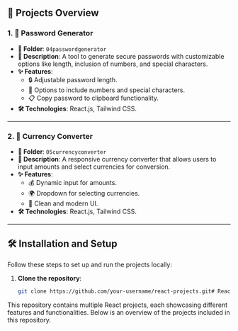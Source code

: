 ## 📂 Projects Overview

### 1. 🎯 **Password Generator**

- **📁 Folder**: `04passwordgenerator`
- **📝 Description**: A tool to generate secure passwords with customizable options like length, inclusion of numbers, and special characters.
- **✨ Features**:
  - 🔒 Adjustable password length.
  - 🔢 Options to include numbers and special characters.
  - 📋 Copy password to clipboard functionality.
- **🛠️ Technologies**: React.js, Tailwind CSS.

---

### 2. 💱 **Currency Converter**

- **📁 Folder**: `05currencyconverter`
- **📝 Description**: A responsive currency converter that allows users to input amounts and select currencies for conversion.
- **✨ Features**:
  - 💰 Dynamic input for amounts.
  - 🌍 Dropdown for selecting currencies.
  - 🎨 Clean and modern UI.
- **🛠️ Technologies**: React.js, Tailwind CSS.

---

## 🛠️ Installation and Setup

Follow these steps to set up and run the projects locally:

1. **Clone the repository**:
   ```bash
   git clone https://github.com/your-username/react-projects.git# React Projects
   ```

This repository contains multiple React projects, each showcasing different features and functionalities. Below is an overview of the projects included in this repository.
